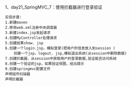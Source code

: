 1、day21_SpringMVC_7：使用拦截器进行登录验证

    实现步骤:
    1.新建maven
    2.修改web.xml注册中央调度器
    3.新建index.jsp发起请求
    4.创建MyController处理请求
    5.创建结果show. jsp
    6.创建一个login.jsp，模拟登录(把用户的信息放入到session )
        创建一个jsp，logout. jsp,模拟退出系统(从session中删除数据)
    7.创建拦截器，从session中获取用户的登录数据,验证能否访问系统
    8.创建一个验证的jsp，如果验证视图，给出提示
    9.创建springmvc配置文件
    声明组件扫描器
    声明拦截器


    
    